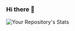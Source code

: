 ### Hi there 👋

<!--
**lucasfaria10/lucasfaria10** is a ✨ _special_ ✨ repository because its `README.md` (this file) appears on your GitHub profile.

Here are some ideas to get you started:

- 🔭 I’m currently working on ...



- 🌱 I’m currently learning ...
     Solidity
     
     
     <!--
- 👯 I’m looking to collaborate on ...
- 🤔 I’m looking for help with ...
- 💬 Ask me about ...
- 📫 How to reach me: ...
- 😄 Pronouns: ...
- ⚡ Fun fact: ...

-->


![Your Repository's Stats](https://github-readme-stats.vercel.app/api/top-langs/?username=0xfaria&theme=blue-green)
